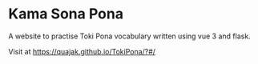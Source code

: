 # Kama Sona Pona

A website to practise Toki Pona vocabulary written using vue 3 and flask.

Visit at https://quajak.github.io/TokiPona/?#/
